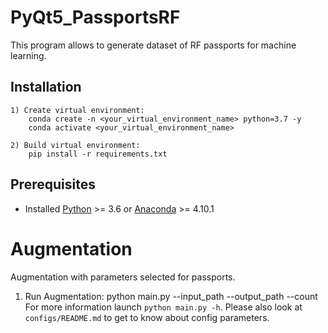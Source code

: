 # PyQt5_PassportsRF

This program allows to generate dataset of RF passports for machine learning.

## Installation

    1) Create virtual environment:
        conda create -n <your_virtual_environment_name> python=3.7 -y
        conda activate <your_virtual_environment_name>
        
    2) Build virtual environment:
        pip install -r requirements.txt
        
## Prerequisites

* Installed [Python](https://www.python.org/downloads/) >= 3.6 or [Anaconda](https://www.anaconda.com/products/individual) >= 4.10.1



# Augmentation
Augmentation with parameters selected for passports.

1) Run Augmentation:
    python main.py --input_path <folder with generated images> --output_path <output path> --count <number of augmented images>
For more information launch `python main.py -h`. Please also look at `configs/README.md` to get to know about config parameters.
